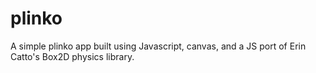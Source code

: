 plinko
======

A simple plinko app built using Javascript, canvas, and a JS port of Erin Catto's Box2D physics library.
